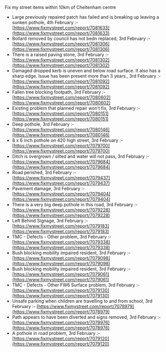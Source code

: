 Fix my street items within 10km of Cheltenham centre

<!-- fix_marker starts -->

- Large previously repaired patch has failed and is breaking up leaving a sunken pothole, 4th February :- [https://www.fixmystreet.com/report/7081633](https://www.fixmystreet.com/report/7081633)
- Bollard removed by council has not bedn replaced, 3rd February :- [https://www.fixmystreet.com/report/7081306](https://www.fixmystreet.com/report/7081306)
- There is a raised paving stone, 3rd February :- [https://www.fixmystreet.com/report/7081302](https://www.fixmystreet.com/report/7081302)
- Damaged dropped kerb is uneven and below road surface. It also has a sharp edge. Issue has been present more than 3 years., 3rd February :- [https://www.fixmystreet.com/report/7081092](https://www.fixmystreet.com/report/7081092)
- Fallen tree blocking footpath, 3rd February :- [https://www.fixmystreet.com/report/7080602](https://www.fixmystreet.com/report/7080602)
- Existing problem that planned repair won’t fix, 3rd February :- [https://www.fixmystreet.com/report/7080151](https://www.fixmystreet.com/report/7080151)
- Deep pothole, 3rd February :- [https://www.fixmystreet.com/report/7080146](https://www.fixmystreet.com/report/7080146)
- 8 x 6 inch pothole on 420 high street, 3rd February :- [https://www.fixmystreet.com/report/7079700](https://www.fixmystreet.com/report/7079700)
- Ditch is overgrown / silted and water will not pass, 3rd February :- [https://www.fixmystreet.com/report/7079684](https://www.fixmystreet.com/report/7079684)
- Road perished, 3rd February :- [https://www.fixmystreet.com/report/7079437](https://www.fixmystreet.com/report/7079437)
- Pavement damage, 3rd February :- [https://www.fixmystreet.com/report/7079404](https://www.fixmystreet.com/report/7079404)
- There is a very big deep pothole in this road, 3rd February :- [https://www.fixmystreet.com/report/7079228](https://www.fixmystreet.com/report/7079228)
- Left Behind Signage, 3rd February :- [https://www.fixmystreet.com/report/7079183](https://www.fixmystreet.com/report/7079183)
- TMC - Defects - Other problem, 3rd February :- [https://www.fixmystreet.com/report/7079338](https://www.fixmystreet.com/report/7079338)
- Bush blocking mobility impaired resident, 3rd February :- [https://www.fixmystreet.com/report/7079098](https://www.fixmystreet.com/report/7079098)
- Bush blocking mobility impaired resident, 3rd February :- [https://www.fixmystreet.com/report/7079061](https://www.fixmystreet.com/report/7079061)
- TMC - Defects - Other FW6  Surface problem, 3rd February :- [https://www.fixmystreet.com/report/7079130](https://www.fixmystreet.com/report/7079130)
- Unsafe parking when children are travelling to and from school, 3rd February :- [https://www.fixmystreet.com/report/7078979](https://www.fixmystreet.com/report/7078979)
- Path appears to have been diverted and signs removed, 3rd February :- [https://www.fixmystreet.com/report/7078976](https://www.fixmystreet.com/report/7078976)
- A pothole in road problem, 3rd February :- [https://www.fixmystreet.com/report/7079120](https://www.fixmystreet.com/report/7079120)

<!-- fix_marker ends -->